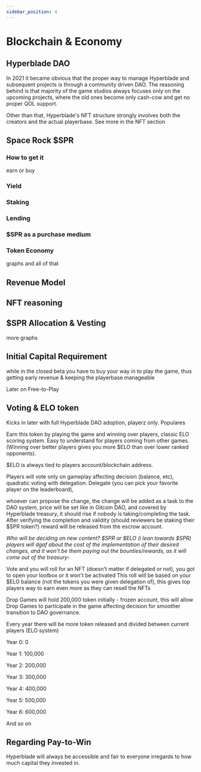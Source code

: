 ```yaml
---
sidebar_position: 4
---
```


<!-- **Blockchain & Economy** \
HyperBlade DAO; player ownership; $SPR - how to earn; what to do w it - yield/staking pool/lending, buying shit, token economy, voting; ELO token; Reasoning NFT; revenue model (include burning tokens); allocation & vesting; capital required to play (initially) -->

# Blockchain & Economy

## Hyperblade DAO

In 2021 it became obvious that the proper way to manage Hyperblade and subsequent projects is through a community driven DAO. The reasoning behind is that majority of the game studios always focuses only on the upcoming projects, where the old ones become only cash-cow and get no proper QOL support.

Other than that, Hyperblade's NFT structure strongly involves both the creators and the actual playerbase. See more in the NFT section

## Space Rock $SPR

### How to get it

earn or buy

### Yield

### Staking

### Lending

### $SPR as a purchase medium

### Token Economy

graphs and all of that

## Revenue Model

## NFT reasoning

## $SPR Allocation & Vesting

more graphs

## Initial Capital Requirement

while in the closed beta you have to buy your way in to play the game, thus getting early revenue & keeping the playerbase manageable

Later on Free-to-Play

## Voting & ELO token

Kicks in later with full Hyperblade DAO adoption, playerz only. Populares

Earn this token by playing the game and winning over players, classic ELO scoring system. Easy to understand for players coming from other games. (Winning over better players gives you more $ELO than over lower ranked opponents).

$ELO is always tied to players account/blockchain address.

Players will vote only on gameplay affecting decision (balance, etc), quadratic voting with delegation. Delegate (you can pick your favorite player on the leaderboard),

whoever can propose the change, the change will be added as a task to the DAO system, price will be set like in Gitcoin DAO, and covered by Hyperblade treasury, it should rise if nobody is taking/completing the task. After verifying the completion and validity (should reviewers be staking their $SPR token?) reward will be released from the escrow account.

_Who will be deciding on new content? $SPR or $ELO (i lean towards $SPR) players will dgaf about the cost of the implementation of their desired changes, and it won't be them paying out the bounties/rewards, as it will come out of the treasury-_

Vote and you will roll for an NFT (doesn't matter if delegated or not), you got to open your lootbox or it won't be activated
This roll will be based on your $ELO balance (not the tokens you were given delegation of), this gives top players way to earn even more as they can resell the NFTs

Drop Games will hold 200,000 token initially - frozen account, this will allow Drop Games to participate in the game affecting decision for smoother transition to DAO governance.

Every year there will be more token released and divided between current players (ELO system)

Year 0: 0

Year 1: 100,000

Year 2: 200,000

Year 3: 300,000

Year 4: 400,000

Year 5: 500,000

Year 6: 600,000

And so on

## Regarding Pay-to-Win

Hyperblade will always be accessible and fair to everyone irregards to how much capital they invested in.
